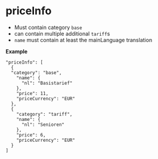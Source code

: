 ---
---

# priceInfo

* Must contain category `base`
* can contain multiple additional `tariff`s
* `name` must contain at least the mainLanguage translation

**Example**

```
"priceInfo": [
  {
  "category": "base",
    "name": {
      "nl": "Basistarief"
    },
    "price": 11,
    "priceCurrency": "EUR"
  },
  {
    "category": "tariff",
    "name": {
      "nl": "Senioren"
    },
    "price": 6,
    "priceCurrency": "EUR"
  }
]
```
